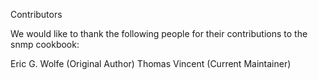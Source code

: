 Contributors

We would like to thank the following people for their contributions to the snmp cookbook:

Eric G. Wolfe (Original Author)
Thomas Vincent (Current Maintainer)